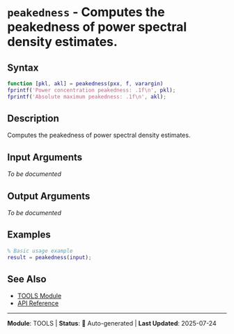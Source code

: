 # `peakedness` - Computes the peakedness of power spectral density estimates.

## Syntax

```matlab
function [pkl, akl] = peakedness(pxx, f, varargin)
fprintf('Power concentration peakedness: .1f\n', pkl);
fprintf('Absolute maximum peakedness: .1f\n', akl);
```

## Description

Computes the peakedness of power spectral density estimates.

## Input Arguments

*To be documented*

## Output Arguments

*To be documented*

## Examples

```matlab
% Basic usage example
result = peakedness(input);
```

## See Also

- [TOOLS Module](README.md)
- [API Reference](../README.md)

---

**Module**: TOOLS | **Status**: 🔄 Auto-generated | **Last Updated**: 2025-07-24
